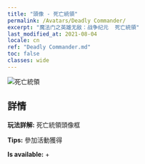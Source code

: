 ```yaml
---
title: "頭像 - 死亡統領"
permalink: /Avatars/Deadly Commander/
excerpt: "魔法门之英雄无敌：战争纪元  死亡統領"
last_modified_at: 2021-08-04
locale: cn
ref: "Deadly Commander.md"
toc: false
classes: wide
---
```

 ![死亡統領](/images/a/avatarFrame_21.png)

## 詳情

 **玩法詳解:** 死亡統領頭像框 

 **Tips:** 參加活動獲得 

 **Is available:**  + 

